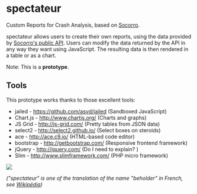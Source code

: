 # spectateur

Custom Reports for Crash Analysis, based on [Socorro](https://github.com/mozilla/socorro). 

spectateur allows users to create their own reports, using the data provided by 
[Socorro's public API](https://crash-stats.mozilla.com/api/). 
Users can modify the data returned by the API in any way they want using JavaScript. The resulting data
is then rendered in a table or as a chart. 

Note: This is a **prototype**.

## Tools

This prototype works thanks to those excellent tools: 

 * jailed - https://github.com/asvd/jailed (Sandboxed JavaScript)
 * Chart.js - http://www.chartjs.org/ (Charts and graphs)
 * JS Grid - http://js-grid.com/ (Pretty tables from JSON data)
 * select2 - http://select2.github.io/ (Select boxes on steroids)
 * ace - http://ace.c9.io/ (HTML-based code editor)
 * bootstrap - http://getbootstrap.com/ (Responsive frontend framework)
 * jQuery - http://jquery.com/ (Do I need to explain? )
 * Slim - http://www.slimframework.com/ (PHP micro framework)
 
 
 ![](http://vignette3.wikia.nocookie.net/forgottenrealms/images/2/2c/Monster_Manual_5e_-_Beholder_-_p28.jpg/revision/latest/scale-to-width/1000?cb=20141109194926)
 
 *("spectateur" is one of the translation of the name "beholder" 
 in French, see [Wikipédia](http://fr.wikipedia.org/wiki/Tyrann%C5%93il))*
